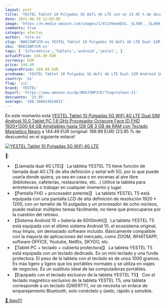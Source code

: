 ```yaml
---
layout: post
title: 'YESTEL Tablet 10 Pulgadas 5G WiFi 4G LTE con un 23.95 % de descuento'
date: 2021-06-29 11:03:05
image: 'https://m.media-amazon.com/images/I/411VOewkEUL._SL500_._SL400_.jpg'
comments: true
category: ofertas
author: 'tole.es'
slug: 'B08J3WPJCR-es YESTEL Tablet 10 Pulgadas 5G WiFi 4G LTE Dual SIM Android...'
sku: 'B08J3WPJCR-es'
tags: [ 'Informática','Tablets','android','yestel', ]
actualPrice: 144.49 EUR
currency: EUR
price: 144.49
comparePrice: 189.99 EUR
prodname: 'YESTEL Tablet 10 Pulgadas 5G WiFi 4G LTE Dual SIM Android 10.0 Tablet PC 1.6 GHz Procesador Octacore  Face ID  FHD 1920*1200  64 GB Ampliables hasta 128 GB  3 GB de RAM  con Teclado Magnetico  Negro'
country: 'es'
flag: '🇪🇸'
brand: 'YESTEL'
buyurl: 'https://www.amazon.es/dp/B08J3WPJCR/?tag=tolees-21'
descuento: '23.95'
average: '188.304814814815'
---
```


En este momento está [YESTEL Tablet 10 Pulgadas 5G WiFi 4G LTE Dual SIM Android 10.0 Tablet PC 1.6 GHz Procesador Octacore  Face ID  FHD 1920*1200  64 GB Ampliables hasta 128 GB  3 GB de RAM  con Teclado Magnetico  Negro](https://www.amazon.es/dp/B08J3WPJCR/?tag=tolees-21) a 144.49 EUR (original: 189.99 EUR) (23.95 %  de descuento) en el siguiente enlace!

[![YESTEL Tablet 10 Pulgadas 5G WiFi 4G LTE](https://m.media-amazon.com/images/I/411VOewkEUL._SL500_._SL400_.jpg)](https://www.amazon.es/dp/B08J3WPJCR/?tag=tolees-21)

🔎:

- 【Llamada dual 4G LTE]】 La tableta YESTEL T5 tiene función de llamada dual 4G LTE de alta definición y señal wifi 5G, por lo que puede usarla donde quiera, ya sea en casa o en escenas al aire libre (bibliotecas, cafeterías, restaurantes, etc. .) Utilice la tableta para entretenerse o trabajar en cualquier momento y lugar.
- 【Pantalla FHD + procesador potente]】 La tableta YESTEL T5 está equipada con una pantalla LCD de alta definición de resolución 1920 * 1200, con un tamaño de 10 pulgadas y un procesador de ocho núcleos, puede realizar múltiples tareas fácilmente, no tiene que preocuparse por la cuestión del retraso.
- 【Sistema Android 10 + batería de 6000mAh]】 La tableta YESTEL T5 está equipada con el último sistema Android 10, el ecosistema original, muy limpio, sin demasiado software incluido. Básicamente compatible con la mayoría de aplicaciones del mercado, como ZOOM, WHATSAPP, software OFFICE, Youtube, Netflix, SKYGO, etc.
- 【Tablet PC + teclado + cubierta protectora]】 La tableta YESTEL T5 está equipada con un teclado dedicado. Es un mini teclado y una funda protectora. El peso de la tableta con el teclado es de unos 1000 gramos. Es más ligero y ligero que los portátiles normales y se utiliza en viajes de negocios. Es un sustituto ideal de las computadoras portátiles.
- 【Equipado con el teclado exclusivo de la tableta YESTEL T5】 Con el teclado magnético exclusivo de la tableta YESTEL T5, una tableta corresponde a un teclado (QWERTY), no se necesita un enlace de emparejamiento Bluetooth, solo conéctelo y úselo, rápido y sensible.

[🛒 Aquí!!!](https://www.amazon.es/dp/B08J3WPJCR/?tag=tolees-21)
